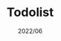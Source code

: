 ---
title: "Todolist"
description: "Simple todo list in React."
image: "todolist.webp"
link: "https://todo.koeni.dev"
tags: ["Web", "React"]
date: "2022/06"
category: "tools"
---
